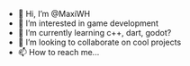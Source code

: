 - 👋 Hi, I’m @MaxiWH
- 👀 I’m interested in game development
- 🌱 I’m currently learning c++, dart, godot?
- 💞️ I’m looking to collaborate on cool projects
- 📫 How to reach me...

<!---
MaxiWH/MaxiWH is a ✨ special ✨ repository because its `README.md` (this file) appears on your GitHub profile.
You can click the Preview link to take a look at your changes.
--->
